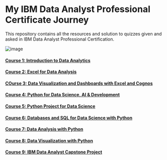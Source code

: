 # My IBM Data Analyst Professional Certificate Journey

This repository contains all the resources and solution to quizzes given and asked in IBM Data Analyst Professional Certification.

![image](https://user-images.githubusercontent.com/91004987/208675308-b367f2bb-3b2f-4d1f-87d0-0bb546684346.png)


#### [Course 1: Introduction to Data Analytics](https://www.coursera.org/learn/introduction-to-data-analytics?specialization=ibm-data-analyst)
#### [Course 2: Excel for Data Analysis](https://www.coursera.org/learn/excel-basics-data-analysis-ibm?specialization=ibm-data-analyst)
#### [COurse 3: Data Visualization and Dashboards with Excel and Cognos](https://www.coursera.org/learn/data-visualization-dashboards-excel-cognos?specialization=ibm-data-analyst)
#### [Course 4: Python for Data Science, AI & Development](https://www.coursera.org/learn/python-for-applied-data-science-ai?specialization=ibm-data-analyst)
#### [Course 5: Python Project for Data Science](https://www.coursera.org/learn/python-project-for-data-science?specialization=ibm-data-analyst)
#### [Course 6: Databases and SQL for Data Science with Python](https://www.coursera.org/learn/sql-data-science?specialization=ibm-data-analyst)
#### [Course 7: Data Analysis with Python](https://www.coursera.org/learn/data-analysis-with-python?specialization=ibm-data-analyst)
#### [Course 8: Data Visualization with Python](https://www.coursera.org/learn/python-for-data-visualization?specialization=ibm-data-analyst)
#### [Course 9: IBM Data Analyst Capstone Project](https://www.coursera.org/learn/ibm-data-analyst-capstone-project?specialization=ibm-data-analyst)
